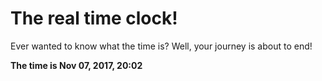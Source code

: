 # The real time clock!

Ever wanted to know what the time is? Well, your journey is about to end!

**The time is Nov 07, 2017, 20:02**